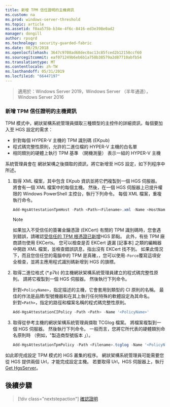 ```yaml
---
title: 新增 TPM 信任證明的主機資訊
ms.custom: na
ms.prod: windows-server-threshold
ms.topic: article
ms.assetid: f0aa575b-b34e-4f6c-8416-ed3e398e0ad2
manager: dongill
author: rpsqrd
ms.technology: security-guarded-fabric
ms.date: 08/29/2018
ms.openlocfilehash: 3647c9708ad68dec0ac13c85fced2b12150ccf60
ms.sourcegitcommit: eaf071249b6eb6b1a758b38579a2d87710abfb54
ms.translationtype: MT
ms.contentlocale: zh-TW
ms.lasthandoff: 05/31/2019
ms.locfileid: "66447197"
---
```

>適用於：Windows Server 2019，Windows Server （半年通道），Windows Server 2016

### <a name="add-host-information-for-tpm-trusted-attestation"></a>新增 TPM 信任證明的主機資訊

TPM 模式中，網狀架構系統管理員擷取三種類型的主控件的詳細資訊，每個要加入至 HGS 設定的需求：

- 針對每個 HYPER-V 主機的 TPM 識別碼 (EKpub)
- 程式碼完整性原則，允許的二進位檔的 HYPER-V 主機的白名單
- 相同類別的硬體上執行 TPM 基準 （開機測量） 表示一組的 HYPER-V 主機

系統管理員會在 網狀架構之後擷取的資訊，將它新增至 HGS 設定，如下列程序中所述。

1.  取得 XML 檔案，其中包含 EKpub 資訊並將它們複製到一個 HGS 伺服器。 將會有一個 XML 檔案中的每個主機。 然後，在一個 HGS 伺服器上已提升權限的 Windows PowerShell 主控台，執行下列命令。 每個 XML 檔案，重複執行命令。

    ```powershell
    Add-HgsAttestationTpmHost -Path <Path><Filename>.xml -Name <HostName>
    ```

    > [!NOTE]
    > 如果加入不受信任的簽署金鑰憑證 (EKCert) 有關的 TPM 識別碼時，您會遇到錯誤，請確認[受信任的 TPM 根憑證已新增](guarded-fabric-install-trusted-tpm-root-certificates.md)HGS 節點。
    > 此外，有些 TPM 廠商請勿使用 EKCerts。
    > 您可以檢查是否 EKCert 遺漏 [記事本] 之類的編輯器中開啟 XML 檔案，並檢查錯誤訊息，指出沒有 EKCert 找不到。
    > 如果此情況下，而且您信任您的電腦中的 TPM 是真確，，您可以使用`-Force`覆寫這項安全檢查，並將主應用程式識別碼新增到 HGS 的旗標。

2. 取得二進位格式 (*.p7b) 的主機網狀架構系統管理員建立的程式碼完整性原則。 請將它複製到一個 HGS 伺服器。 然後執行下列命令。

    針對`<PolicyName>`，指定描述的主機，它會套用到類型的 CI 原則的名稱。 最佳的作法是品牌/型號機器和在其上執行任何特殊的軟體設定為其命名。<br>針對`<Path>`，指定的路徑和檔案名稱的程式碼完整性原則。

    ```powershell
    Add-HgsAttestationCIPolicy -Path <Path> -Name '<PolicyName>'
    ```

3. 取得從參考主機的網狀架構系統管理員擷取 TCGlog 檔案。 將檔案複製到一個 HGS 伺服器。 然後執行下列命令。 一般而言，您將它所代表的硬體類別命名原則時 （例如，"製造商型號版本 」）。

    ```powershell
    Add-HgsAttestationTpmPolicy -Path <Filename>.tcglog -Name '<PolicyName>'
    ```

如此即完成設定 TPM 模式的 HGS 叢集的程序。 網狀架構系統管理員可能需要您從 HGS 提供兩個 Url，才能完成設定主機。 若要取得 Url，HGS 伺服器上，執行[Get HgsServer](https://docs.microsoft.com/powershell/module/hgsserver/get-hgsserver?view=win10-ps)。

## <a name="next-step"></a>後續步驟

> [!div class="nextstepaction"]
> [確認證明](guarded-fabric-confirm-hosts-can-attest-successfully.md)